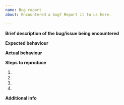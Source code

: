 ```yaml
---
name: Bug report
about: Encountered a bug? Report it to us here.

---
```


<!-- Please be sure to read through other issues as well, to make sure what you are suggesting/reporting has not already
been suggested/reported. -->

**Brief description of the bug/issue being encountered**

**Expected behaviour**

**Actual behaviour**

**Steps to reproduce**

1. 
2. 
3. 
4. 

**Additional info**
